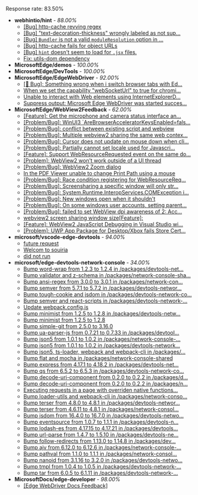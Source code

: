 Response rate: 83.50%

* **webhintio/hint** - _88.00%_
  * [[Bug] http-cache revving regex](https://github.com/webhintio/hint/issues/5725)
  * [[Bug] "text-decoration-thickness" wrongly labeled as not sup...](https://github.com/webhintio/hint/issues/5723)
  * [[Bug] `Bundler` is not a valid `moduleResolution` option in ...](https://github.com/webhintio/hint/issues/5719)
  * [[Bug] http-cache fails for object URLs](https://github.com/webhintio/hint/issues/5706)
  * [[Bug] `hint` doesn't seem to load for `.jsx` files.](https://github.com/webhintio/hint/issues/5702)
  * [Fix: utils-dom dependency](https://github.com/webhintio/hint/pull/5564)
* **MicrosoftEdge/demos** - _100.00%_
* **MicrosoftEdge/DevTools** - _100.00%_
* **MicrosoftEdge/EdgeWebDriver** - _92.00%_
  * [[🐛 Bug]: Something wrong when i switch browser tabs with Ed...](https://github.com/MicrosoftEdge/EdgeWebDriver/issues/123)
  * [When we set the capability "webSocketUrl" to true for chromi...](https://github.com/MicrosoftEdge/EdgeWebDriver/issues/103)
  * [Unable to interact with Web elements using InternetExplorerD...](https://github.com/MicrosoftEdge/EdgeWebDriver/issues/91)
  * [Suppress output: Microsoft Edge WebDriver was started succes...](https://github.com/MicrosoftEdge/EdgeWebDriver/issues/82)
* **MicrosoftEdge/WebView2Feedback** - _62.00%_
  * [[Feature]: Get the microphone and camera status interface an...](https://github.com/MicrosoftEdge/WebView2Feedback/issues/4243)
  * [[Problem/Bug]: WinUI3 `AreBrowserAcceleratorKeysEnabled=fals...](https://github.com/MicrosoftEdge/WebView2Feedback/issues/4241)
  * [[Problem/Bug]: conflict between existing script and webview](https://github.com/MicrosoftEdge/WebView2Feedback/issues/4227)
  * [[Problem/Bug]: Multiple webview2 sharing the same web contex...](https://github.com/MicrosoftEdge/WebView2Feedback/issues/4220)
  * [[Problem/Bug]: Cursor does not update on mouse down when cli...](https://github.com/MicrosoftEdge/WebView2Feedback/issues/4209)
  * [[Problem/Bug]: Partially cannot set locale used for Javascri...](https://github.com/MicrosoftEdge/WebView2Feedback/issues/4204)
  * [[Feature]: Support WebResourceRequested event on the same do...](https://github.com/MicrosoftEdge/WebView2Feedback/issues/4201)
  * [[Problem]: WebView2 won't work outside of a UI thread](https://github.com/MicrosoftEdge/WebView2Feedback/issues/4198)
  * [[Problem/Bug]: WebView2 Zoom dialog](https://github.com/MicrosoftEdge/WebView2Feedback/issues/4197)
  * [In the PDF Viewer unable to change Print Path using a mouse](https://github.com/MicrosoftEdge/WebView2Feedback/issues/4195)
  * [[Problem/Bug]: Race condition registering for WebResourceReq...](https://github.com/MicrosoftEdge/WebView2Feedback/issues/4181)
  * [[Problem/Bug]: Screensharing a specific window will only str...](https://github.com/MicrosoftEdge/WebView2Feedback/issues/4176)
  * [[Problem/Bug]: System.Runtime.InteropServices.COMException i...](https://github.com/MicrosoftEdge/WebView2Feedback/issues/4232)
  * [[Problem/Bug]: New windows open when it shouldn't](https://github.com/MicrosoftEdge/WebView2Feedback/issues/4224)
  * [[Problem/Bug]: On some windows user accounts, setting parent...](https://github.com/MicrosoftEdge/WebView2Feedback/issues/4206)
  * [[Problem/Bug]: failed to set WebView dpi awareness of 2: Acc...](https://github.com/MicrosoftEdge/WebView2Feedback/issues/4203)
  * [webview2 screen sharing window size[Feature]: ](https://github.com/MicrosoftEdge/WebView2Feedback/issues/4192)
  * [[Feature]: WebView2 JavaScript Debugging in Visual Studio wi...](https://github.com/MicrosoftEdge/WebView2Feedback/issues/4182)
  * [[Problem]: UWP App Package for Desktop/Xbox fails Store Cert...](https://github.com/MicrosoftEdge/WebView2Feedback/issues/4175)
* **microsoft/vscode-edge-devtools** - _94.00%_
  * [future request ](https://github.com/microsoft/vscode-edge-devtools/issues/1898)
  * [Welcom to souiria](https://github.com/microsoft/vscode-edge-devtools/issues/1897)
  * [did not run](https://github.com/microsoft/vscode-edge-devtools/issues/1871)
* **microsoft/edge-devtools-network-console** - _34.00%_
  * [Bump word-wrap from 1.2.3 to 1.2.4 in /packages/devtools-net...](https://github.com/microsoft/edge-devtools-network-console/pull/123)
  * [Bump validator and z-schema in /packages/network-console-sha...](https://github.com/microsoft/edge-devtools-network-console/pull/122)
  * [Bump ansi-regex from 3.0.0 to 3.0.1 in /packages/network-con...](https://github.com/microsoft/edge-devtools-network-console/pull/121)
  * [Bump semver from 5.7.1 to 5.7.2 in /packages/devtools-networ...](https://github.com/microsoft/edge-devtools-network-console/pull/120)
  * [Bump tough-cookie and jsdom in /packages/devtools-network-co...](https://github.com/microsoft/edge-devtools-network-console/pull/119)
  * [Bump semver and react-scripts in /packages/devtools-network-...](https://github.com/microsoft/edge-devtools-network-console/pull/117)
  * [Update webpack.config.js](https://github.com/microsoft/edge-devtools-network-console/pull/115)
  * [Bump minimist from 1.2.5 to 1.2.8 in /packages/devtools-netw...](https://github.com/microsoft/edge-devtools-network-console/pull/112)
  * [Bump minimist from 1.2.5 to 1.2.8](https://github.com/microsoft/edge-devtools-network-console/pull/111)
  * [Bump simple-git from 2.5.0 to 3.16.0](https://github.com/microsoft/edge-devtools-network-console/pull/110)
  * [Bump ua-parser-js from 0.7.21 to 0.7.33 in /packages/devtool...](https://github.com/microsoft/edge-devtools-network-console/pull/109)
  * [Bump json5 from 1.0.1 to 1.0.2 in /packages/network-console-...](https://github.com/microsoft/edge-devtools-network-console/pull/108)
  * [Bump json5 from 1.0.1 to 1.0.2 in /packages/devtools-network...](https://github.com/microsoft/edge-devtools-network-console/pull/107)
  * [Bump json5, ts-loader, webpack and webpack-cli in /packages/...](https://github.com/microsoft/edge-devtools-network-console/pull/106)
  * [Bump flat and mocha in /packages/network-console-shared](https://github.com/microsoft/edge-devtools-network-console/pull/105)
  * [Bump express from 4.17.1 to 4.18.2 in /packages/devtools-net...](https://github.com/microsoft/edge-devtools-network-console/pull/104)
  * [Bump qs from 6.5.2 to 6.5.3 in /packages/devtools-network-co...](https://github.com/microsoft/edge-devtools-network-console/pull/103)
  * [Bump decode-uri-component from 0.2.0 to 0.2.2 in /packages/d...](https://github.com/microsoft/edge-devtools-network-console/pull/101)
  * [Bump decode-uri-component from 0.2.0 to 0.2.2 in /packages/n...](https://github.com/microsoft/edge-devtools-network-console/pull/100)
  * [Executing requests in a page with overriden native functions...](https://github.com/microsoft/edge-devtools-network-console/issues/99)
  * [Bump loader-utils and webpack-cli in /packages/network-conso...](https://github.com/microsoft/edge-devtools-network-console/pull/98)
  * [Bump terser from 4.8.0 to 4.8.1 in /packages/devtools-networ...](https://github.com/microsoft/edge-devtools-network-console/pull/97)
  * [Bump terser from 4.6.11 to 4.8.1 in /packages/network-consol...](https://github.com/microsoft/edge-devtools-network-console/pull/96)
  * [Bump jsdom from 16.4.0 to 16.7.0 in /packages/devtools-netwo...](https://github.com/microsoft/edge-devtools-network-console/pull/94)
  * [Bump eventsource from 1.0.7 to 1.1.1 in /packages/devtools-n...](https://github.com/microsoft/edge-devtools-network-console/pull/93)
  * [Bump lodash-es from 4.17.15 to 4.17.21 in /packages/devtools...](https://github.com/microsoft/edge-devtools-network-console/pull/84)
  * [Bump url-parse from 1.4.7 to 1.5.10 in /packages/devtools-ne...](https://github.com/microsoft/edge-devtools-network-console/pull/83)
  * [Bump follow-redirects from 1.13.0 to 1.14.8 in /packages/dev...](https://github.com/microsoft/edge-devtools-network-console/pull/81)
  * [Bump ajv from 6.12.0 to 6.12.6 in /packages/network-console-...](https://github.com/microsoft/edge-devtools-network-console/pull/80)
  * [Bump pathval from 1.1.0 to 1.1.1 in /packages/network-consol...](https://github.com/microsoft/edge-devtools-network-console/pull/79)
  * [Bump nanoid from 3.1.16 to 3.2.0 in /packages/devtools-netwo...](https://github.com/microsoft/edge-devtools-network-console/pull/78)
  * [Bump tmpl from 1.0.4 to 1.0.5 in /packages/devtools-network-...](https://github.com/microsoft/edge-devtools-network-console/pull/75)
  * [Bump tar from 6.0.5 to 6.1.11 in /packages/devtools-network-...](https://github.com/microsoft/edge-devtools-network-console/pull/73)
* **MicrosoftDocs/edge-developer** - _98.00%_
  * [[Edge WebDriver Docs Feedback]](https://github.com/MicrosoftDocs/edge-developer/issues/2977)